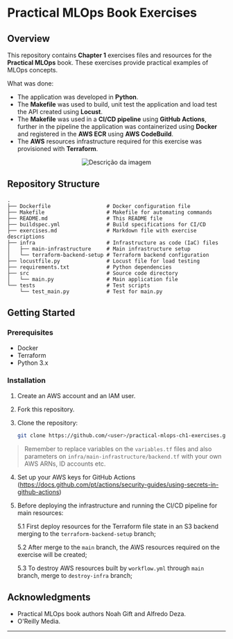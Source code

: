 # Practical MLOps Book Exercises

## Overview

This repository contains **Chapter 1** exercises files and resources for the **Practical MLOps** book. These exercises provide practical examples of MLOps concepts.

What was done:

* The application was developed in **Python**.
* The **Makefile** was used to build, unit test the application and load test the API created using **Locust**.  
* The **Makefile** was used in a **CI/CD pipeline** using **GitHub Actions**, further in the pipeline the application was containerized using **Docker** and registered in the **AWS ECR** using **AWS CodeBuild**.
* The **AWS** resources infrastructure required for this exercise was provisioned with **Terraform**.

<p align="center">
  <img src="https://learning.oreilly.com/library/cover/9781098103002/250w/" alt="Descrição da imagem">
</p>

## Repository Structure

```
.
├── Dockerfile                  # Docker configuration file
├── Makefile                    # Makefile for automating commands
├── README.md                   # This README file
├── buildspec.yml               # Build specifications for CI/CD
├── exercises.md                # Markdown file with exercise descriptions
├── infra                       # Infrastructure as code (IaC) files
│   ├── main-infrastructure     # Main infrastructure setup
│   └── terraform-backend-setup # Terraform backend configuration
├── locustfile.py               # Locust file for load testing
├── requirements.txt            # Python dependencies
├── src                         # Source code directory
│   └── main.py                 # Main application file
└── tests                       # Test scripts
    └── test_main.py            # Test for main.py
```

## Getting Started

### Prerequisites

- Docker
- Terraform
- Python 3.x

### Installation

1. Create an AWS account and an IAM user.  

2. Fork this repository.

3. Clone the repository:

   ```bash
   git clone https://github.com/<user>/practical-mlops-ch1-exercises.git
   ```
> Remember to replace variables on the `variables.tf` files and also parameters on  `infra/main-infrastructure/backend.tf` with your own AWS ARNs, ID accounts etc.

4. Set up your AWS keys for GitHub Actions (https://docs.github.com/pt/actions/security-guides/using-secrets-in-github-actions) 

5. Before deploying the infrastructure and running the CI/CD pipeline for main resources:

      5.1 First deploy resources for the Terraform file state in an S3 backend merging to the `terraform-backend-setup` branch;

      5.2 After merge to the `main` branch, the AWS resources required on the exercise will be created;

      5.3 To destroy AWS resources built by `workflow.yml` through `main` branch, merge to `destroy-infra` branch;

## Acknowledgments

- Practical MLOps book authors Noah Gift and Alfredo Deza.
- O'Reilly Media.

---